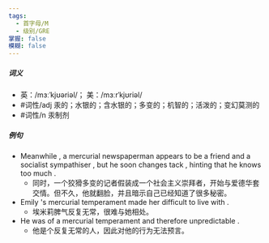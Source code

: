 ```yaml
---
tags:
  - 首字母/M
  - 级别/GRE
掌握: false
模糊: false
---
```

##### 词义
- 英：/mɜːˈkjʊəriəl/； 美：/mɜːrˈkjʊriəl/
- #词性/adj  汞的；水银的；含水银的；多变的；机智的；活泼的；变幻莫测的
- #词性/n  汞制剂
##### 例句
- Meanwhile , a mercurial newspaperman appears to be a friend and a socialist sympathiser , but he soon changes tack , hinting that he knows too much .
	- 同时，一个狡猾多变的记者假装成一个社会主义崇拜者，开始与爱德华套交情。但不久，他就翻脸，并且暗示自己已经知道了很多秘密。
- Emily 's mercurial temperament made her difficult to live with .
	- 埃米莉脾气反复无常，很难与她相处。
- He was of a mercurial temperament and therefore unpredictable .
	- 他是个反复无常的人，因此对他的行为无法预言。
